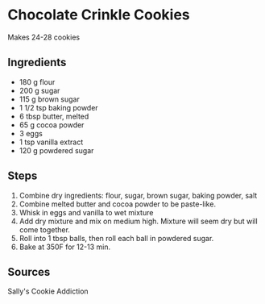 # Chocolate Crinkle Cookies

Makes 24-28 cookies

## Ingredients
* 180 g flour
* 200 g sugar
* 115 g brown sugar
* 1 1/2 tsp baking powder
* 6 tbsp butter, melted
* 65 g cocoa powder
* 3 eggs
* 1 tsp vanilla extract
* 120 g powdered sugar

## Steps
1) Combine dry ingredients: flour, sugar, brown sugar, baking powder, salt
1) Combine melted butter and cocoa powder to be paste-like.
1) Whisk in eggs and vanilla to wet mixture
1) Add dry mixture and mix on medium high. Mixture will seem dry but will come together.
1) Roll into 1 tbsp balls, then roll each ball in powdered sugar.
1) Bake at 350F for 12-13 min.

## Sources

Sally's Cookie Addiction
